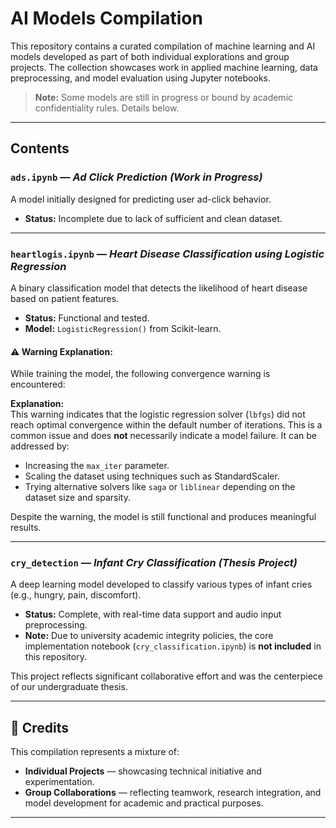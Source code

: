 # AI Models Compilation

This repository contains a curated compilation of machine learning and AI models developed as part of both individual explorations and group projects. The collection showcases work in applied machine learning, data preprocessing, and model evaluation using Jupyter notebooks.

> **Note:** Some models are still in progress or bound by academic confidentiality rules. Details below.

---

## Contents

### `ads.ipynb` — *Ad Click Prediction (Work in Progress)*  
A model initially designed for predicting user ad-click behavior.  
- **Status:** Incomplete due to lack of sufficient and clean dataset.

---

### `heartlogis.ipynb` — *Heart Disease Classification using Logistic Regression*  
A binary classification model that detects the likelihood of heart disease based on patient features.  
- **Status:** Functional and tested.
- **Model:** `LogisticRegression()` from Scikit-learn.

#### ⚠️ Warning Explanation:
While training the model, the following convergence warning is encountered:


**Explanation:**  
This warning indicates that the logistic regression solver (`lbfgs`) did not reach optimal convergence within the default number of iterations. This is a common issue and does **not** necessarily indicate a model failure. It can be addressed by:
- Increasing the `max_iter` parameter.
- Scaling the dataset using techniques such as StandardScaler.
- Trying alternative solvers like `saga` or `liblinear` depending on the dataset size and sparsity.

Despite the warning, the model is still functional and produces meaningful results.

---

### `cry_detection` — *Infant Cry Classification (Thesis Project)*  
A deep learning model developed to classify various types of infant cries (e.g., hungry, pain, discomfort).  
- **Status:** Complete, with real-time data support and audio input preprocessing.
- **Note:** Due to university academic integrity policies, the core implementation notebook (`cry_classification.ipynb`) is **not included** in this repository.  

This project reflects significant collaborative effort and was the centerpiece of our undergraduate thesis.

---

## 👥 Credits

This compilation represents a mixture of:
- **Individual Projects** — showcasing technical initiative and experimentation.
- **Group Collaborations** — reflecting teamwork, research integration, and model development for academic and practical purposes.

---


